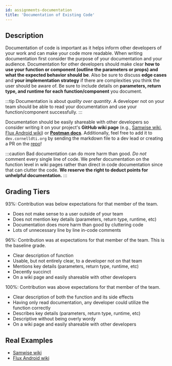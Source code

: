 ```yaml
---
id: assignments-documentation
title: 'Documentation of Existing Code'
---
```


## Description

Documentation of code is important as it helps inform other developers of your work and can make your code more readable. When writing documentation first consider the purpose of your documentation and your audience. Documentation for other developers should make clear **how to use your function or component (outline the parameters or props) and what the expected behavior should be**. Also be sure to discuss **edge cases** and **your implementation strategy** if there are complexities you think the user should be aware of. Be sure to include details on **parameters, return type, and runtime for each function/component** you document.

:::tip
Documentation is about _quality over quantity_. A developer not on your team should be able to read your documentation and use your function/component successfully.
:::

Documentation should be easily shareable with other developers so consider writing it on your project's **GitHub wiki page** (e.g., [Samwise wiki](https://github.com/cornell-dti/samwise/wiki), [Flux Android wiki](https://github.com/cornell-dti/campus-density-android/wiki)) or [**Postman docs**](https://learning.postman.com/docs/publishing-your-api/documenting-your-api/). Additionally, feel free to add it to `dev.cornelldti.org` by sending the markdown file to a dev lead or creating a PR on the [repo](https://github.com/cornell-dti/dev.cornelldti.org)!

:::caution
Bad documentation can do more harm than good. _Do not_ comment every single line of code. We prefer documentation on the function level in wiki pages rather than direct in code documentation since that can clutter the code. **We reserve the right to deduct points for unhelpful documentation.**
:::

## Grading Tiers

93%: Contribution was below expectations for that member of the team.

- Does not make sense to a user outside of your team
- Does not mention key details (parameters, return type, runtime, etc)
- Documentation does more harm than good by cluttering code
- Lots of unnecessary line by line in-code comments

96%: Contribution was at expectations for that member of the team. This is the baseline grade.

- Clear description of function
- Usable, but not entirely clear, to a developer not on that team
- Mentions key details (parameters, return type, runtime, etc)
- Decently succinct
- On a wiki page and easily shareable with other developers

100%: Contribution was above expectations for that member of the team.

- Clear description of both the function and its side effects
- Having only read documentation, any developer could utilize the function correctly
- Describes key details (parameters, return type, runtime, etc)
- Descriptive without being overly wordy
- On a wiki page and easily shareable with other developers

## Real Examples

- [Samwise wiki](https://github.com/cornell-dti/samwise/wiki)
- [Flux Android wiki](https://github.com/cornell-dti/campus-density-android/wiki)
